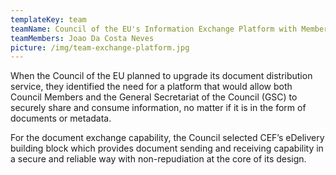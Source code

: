 ```yaml
---
templateKey: team
teamName: Council of the EU's Information Exchange Platform with Member States
teamMembers: Joao Da Costa Neves
picture: /img/team-exchange-platform.jpg
---
```

When the Council of the EU planned to upgrade its document distribution service, they identified the need for a platform that would allow both Council Members and the General Secretariat of the Council (GSC) to securely share and consume information, no matter if it is in the form of documents or metadata.



For the document exchange capability, the Council selected CEF’s eDelivery building block which provides document sending and receiving capability in a secure and reliable way with non-repudiation at the core of its design.
